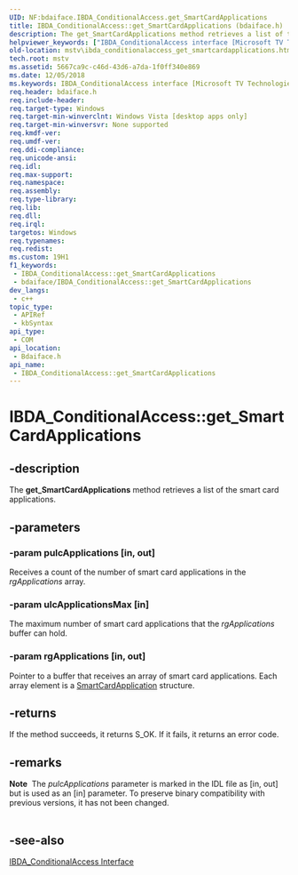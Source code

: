 ```yaml
---
UID: NF:bdaiface.IBDA_ConditionalAccess.get_SmartCardApplications
title: IBDA_ConditionalAccess::get_SmartCardApplications (bdaiface.h)
description: The get_SmartCardApplications method retrieves a list of the smart card applications.
helpviewer_keywords: ["IBDA_ConditionalAccess interface [Microsoft TV Technologies]","get_SmartCardApplications method","IBDA_ConditionalAccess.get_SmartCardApplications","IBDA_ConditionalAccess::get_SmartCardApplications","IBDA_ConditionalAccessget_SmartCardApplications","bdaiface/IBDA_ConditionalAccess::get_SmartCardApplications","get_SmartCardApplications","get_SmartCardApplications method [Microsoft TV Technologies]","get_SmartCardApplications method [Microsoft TV Technologies]","IBDA_ConditionalAccess interface","mstv.ibda_conditionalaccess_get_smartcardapplications"]
old-location: mstv\ibda_conditionalaccess_get_smartcardapplications.htm
tech.root: mstv
ms.assetid: 5667ca9c-c46d-43d6-a7da-1f0ff340e869
ms.date: 12/05/2018
ms.keywords: IBDA_ConditionalAccess interface [Microsoft TV Technologies],get_SmartCardApplications method, IBDA_ConditionalAccess.get_SmartCardApplications, IBDA_ConditionalAccess::get_SmartCardApplications, IBDA_ConditionalAccessget_SmartCardApplications, bdaiface/IBDA_ConditionalAccess::get_SmartCardApplications, get_SmartCardApplications, get_SmartCardApplications method [Microsoft TV Technologies], get_SmartCardApplications method [Microsoft TV Technologies],IBDA_ConditionalAccess interface, mstv.ibda_conditionalaccess_get_smartcardapplications
req.header: bdaiface.h
req.include-header: 
req.target-type: Windows
req.target-min-winverclnt: Windows Vista [desktop apps only]
req.target-min-winversvr: None supported
req.kmdf-ver: 
req.umdf-ver: 
req.ddi-compliance: 
req.unicode-ansi: 
req.idl: 
req.max-support: 
req.namespace: 
req.assembly: 
req.type-library: 
req.lib: 
req.dll: 
req.irql: 
targetos: Windows
req.typenames: 
req.redist: 
ms.custom: 19H1
f1_keywords:
 - IBDA_ConditionalAccess::get_SmartCardApplications
 - bdaiface/IBDA_ConditionalAccess::get_SmartCardApplications
dev_langs:
 - c++
topic_type:
 - APIRef
 - kbSyntax
api_type:
 - COM
api_location:
 - Bdaiface.h
api_name:
 - IBDA_ConditionalAccess::get_SmartCardApplications
---
```


# IBDA_ConditionalAccess::get_SmartCardApplications


## -description

The <b>get_SmartCardApplications</b> method retrieves a list of the smart card applications.

## -parameters

### -param pulcApplications [in, out]

Receives a count of the number of smart card applications in the <i>rgApplications</i> array.

### -param ulcApplicationsMax [in]

The maximum number of smart card applications that the <i>rgApplications</i> buffer can hold.

### -param rgApplications [in, out]

Pointer to a buffer that receives an array of smart card applications. Each array element is a <a href="/windows/desktop/api/bdaiface/ns-bdaiface-smartcardapplication">SmartCardApplication</a> structure.

## -returns

If the method succeeds, it returns S_OK. If it fails, it returns an error code.

## -remarks

<div class="alert"><b>Note</b>  The <i>pulcApplications</i> parameter is marked in the IDL file as [in, out] but is used as an [in] parameter. To preserve binary compatibility with previous versions, it has not been changed.</div>
<div> </div>

## -see-also

<a href="/windows/desktop/api/bdaiface/nn-bdaiface-ibda_conditionalaccess">IBDA_ConditionalAccess Interface</a>


